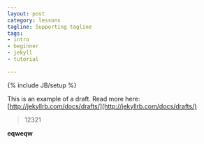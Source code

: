 ```yaml
---
layout: post
category: lessons
tagline: Supporting tagline
tags:
- intro
- beginner
- jekyll
- tutorial

---
```

{% include JB/setup %}

This is an example of a draft. Read more here: [http://jekyllrb.com/docs/drafts/](http://jekyllrb.com/docs/drafts/)

> 12321

**eqweqw**